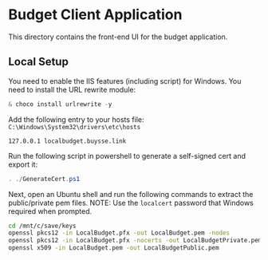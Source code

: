 # Budget Client Application

This directory contains the front-end UI for the budget application.

## Local Setup

You need to enable the IIS features (including script) for Windows.
You need to install the URL rewrite module:

```PowerShell
& choco install urlrewrite -y
```

Add the following entry to your hosts file: `C:\Windows\System32\drivers\etc\hosts`

```
127.0.0.1 localbudget.buysse.link
```

Run the following script in powershell to generate a self-signed cert and export it:

```PowerShell
. ./GenerateCert.ps1
```

Next, open an Ubuntu shell and run the following commands to extract the public/private pem files.
NOTE: Use the `localcert` password that Windows required when prompted.

```sh
cd /mnt/c/save/keys
openssl pkcs12 -in LocalBudget.pfx -out LocalBudget.pem -nodes
openssl pkcs12 -in LocalBudget.pfx -nocerts -out LocalBudgetPrivate.pem -nodes
openssl x509 -in LocalBudget.pem -out LocalBudgetPublic.pem
```
